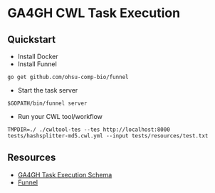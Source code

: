 # GA4GH CWL Task Execution 

## Quickstart
 
* Install Docker
* Install Funnel

```
go get github.com/ohsu-comp-bio/funnel
```

* Start the task server

```
$GOPATH/bin/funnel server
```

* Run your CWL tool/workflow

```
TMPDIR=./ ./cwltool-tes --tes http://localhost:8000 tests/hashsplitter-md5.cwl.yml --input tests/resources/test.txt
```

## Resources

* [GA4GH Task Execution Schema](https://github.com/ga4gh/task-execution-schemas)
* [Funnel](https://github.com/ohsu-comp-bio/funnel)
